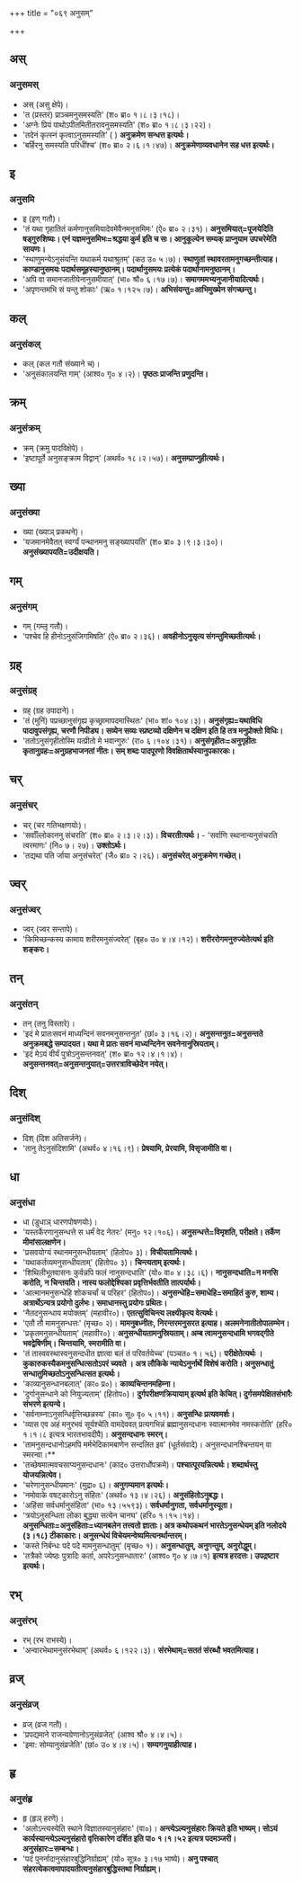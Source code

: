 +++
title = "०६९ अनुसम्"

+++

## अस्
### अनुसमस्
- अस् (असु क्षेपे)।
- 'त (प्रस्तरं) प्राञ्चमनुसमस्यति' (श० ब्रा० १।८।३।१८)।
- 'अग्नेः प्रियं पाथोऽपीतमितीतरावनुसमस्यति' (श० ब्रा० १।८।३।२२)।
- 'तदेनं कृत्स्नं कृत्वाऽनुसमस्यति' ( ) **अनुक्रमेण सन्धत्त इत्यर्थः।**
- 'बर्हिरनु समस्यति परिधींश्च' (श० ब्रा० २।६।१।४७)। **अनुक्रमेणाव्यवधानेन सह धत्त इत्यर्थः।**

## इ
### अनुसमि
- इ (इण् गतौ)।
- 'तं यथा गृहातितं कर्मणानुसमियादेवमेवैनमनुसमिमः' (ऐ० ब्रा० २।३१)। **अनुसमियात्=पूजयेदिति षड्गुरुशिष्यः। एनं यज्ञमनुसमिभः=श्रद्धया कुर्म इति च सः। आनुकूल्येन सम्यक् प्राप्नुयाम उपचरेमेति सायणः।**
- 'स्थाणुमन्येऽनुसंयन्ति यथाकर्म यथाश्रुतम्' (कठ उ० ५।७)। **स्थाणुतां स्थावरतामनुगच्छन्तीत्याह। काण्डानुसमयः पदार्थसमूहस्यानुष्ठानम्। पदार्थानुसमयः प्रत्येकं पदार्थानामनुष्ठानम्।**
- 'अपि वा समानजातीयेनानुसमीयात्' (भा० श्रौ० ६।१७।७)। **समागममभ्यनुजानीयादित्यर्थः।**
- 'अपृणन्तमभि सं यन्तु शोकाः' (ऋ० १।१२५।७)। **अभिसंयन्तु=आभिमुख्येन संगच्छन्तु।**

## कल्
### अनुसंकल्
- कल् (कल गतौ संख्याने च)।
- 'अनुसंकालयन्ति गाम्' (आश्व० गृ० ४।२)। **पृष्ठतः प्राजन्ति प्रणुदन्ति।**

## क्रम्
### अनुसंक्रम्
- क्रम् (क्रमु पादविक्षेपे)।
- 'इष्टापूर्ते अनुसङ्क्राम विद्वान्' (अथर्व० १८।२।५७)। **अनुसम्प्राप्नुहीत्यर्थः।**

## ख्या
### अनुसंख्या
- ख्या (ख्याञ् प्रकथने)।
- 'यजमानमेवैतत् स्वर्ग्यं पन्थानमनु सङ्ख्यापयति' (श० ब्रा० ३।९।३।३०)। **अनुसंख्यापयति=उदीक्षयति।**

## गम्
### अनुसंगम्
- गम् (गम्लृ गतौ)।
- 'पश्चेव हि हीनोऽनुसंजिगमिषति' (ऐ० ब्रा० २।३६)। **अवहीनोऽनुसृत्य संगन्तुमिच्छतीत्यर्थः।**

## ग्रह्
### अनुसंग्रह्
- ग्रह् (ग्रह उपादाने)।
- 'तं (मुनिं) पप्रच्छानुसंगृह्य कृच्छ्रामापदमास्थितः' (भा० शां० १०४।३)। **अनुसंगृह्य=यथाविधि पादावुपसंगृह्य, चरणौ निपीड्य। सव्येन सव्यः स्प्रष्टव्यो दक्षिणेन च दक्षिण इति हि तत्र मनुप्रोक्तो विधिः।**
- 'ततोऽनुसंगृहीतोस्मि यत्प्रीतो मे भवान्गुरुः' (रा० ६।१०४।३१)। **अनुसंगृहीतः=अनुगृहीतः कृतानुग्रहः=अनुग्रहभाजनतां नीतः। सम् शब्दः पादपूरणो विवक्षितार्थस्यानुपकारकः।**

## चर्
### अनुसंचर्
- चर् (चर गतिभक्षणयोः)।
- 'सर्वाँल्लोकाननु संचरति' (श० ब्रा० २।३।२।३)। **विचरतीत्यर्थः।** - 'सर्वाणि स्थानान्यनुसंचरति त्वरमाणः' (नि० ७। २७)। **उक्तोऽर्थः।**
- 'तद्यथा पति र्जाया अनुसंचरेत्' (जै० ब्रा० २।२६)। **अनुसंचरेत् अनुक्रमेण गच्छेत्।**

## ज्वर्
### अनुसंज्वर्
- ज्वर् (ज्वर सन्तापे)।
- 'किमिच्छन्कस्य कामाय शरीरमनुसंज्वरेत्' (बृह० उ० ४।४।१२)। **शरीररोगमनुरुज्येतेत्यर्थ इति शङ्करः।**

## तन्
### अनुसंतन्
- तन् (तनु विस्तारे)।
- 'इदं मे प्रातःसवनं माध्यन्दिनं सवनमनुसन्तनुत' (छां० ३।१६।२)। **अनुसन्तनुत=अनुसन्तते अनुक्रमबद्धे सम्पादयत। यथा मे प्रातः सवनं माध्यन्दिनेन सवनेनानुस्रियताम्।**
- 'इदं मेऽयं वीर्यं पुत्रोऽनुसन्तनवत्' (श० ब्रा० १२।४।१।४)। **अनुसन्तनवत्=अनुसन्तनुयात्=उत्तरत्राविच्छेदेन नयेत्।**

## दिश्
### अनुसंदिश्
- दिश् (दिश अतिसर्जने)।
- 'तानु तेऽनुसंदिशामि' (अथर्व० ४।१६।९)। **प्रेषयामि, प्रेरयामि, विसृजामीति वा।**

## धा
### अनुसंधा
- धा (डुधाञ् धारणपोषणयोः)।
- 'यस्तर्केरणानुसन्धत्ते स धर्मं वेद नेतरः' (मनु० १२।१०६)। **अनुसन्धत्ते=विमृशति, परीक्षते। तर्केण मीमांसालक्षणेन।**
- 'प्रसवयोग्यं स्थानमनुसन्धीयताम्' (हितोप० ३)। **विचीयतामित्यर्थः।**
- 'यथाकर्तव्यमनुसन्धीयताम्' (हितोप० ३)। **चिन्त्यताम् इत्यर्थः।**
- 'शिथिलीभूतवासनः कुर्वन्नपि फलं नानुसन्दधाति' (यो० वा० ४।३८।६)। **नानुसन्दधाति=न मनसि करोति, न चिन्तयति। नास्य फलोद्देश्यिका प्रवृत्तिर्भवतीति तात्पर्यार्थः।**
- 'आत्मानमनुसन्धेहि शोकचर्चां च परिहर' (हितोप०)। **अनुसन्धेहि=समाधेहि=समाहितं कुरु, शाम्य। अत्रार्थेऽन्यत्र प्रयोगो दुर्लभः। समाधानस्तु प्रयोगः प्रथितः।**
- 'नैतदनुसन्धाय मयोक्तम्' (महावीर०)। **एतत्सुविचिन्त्य लक्ष्यीकृत्य वेत्यर्थः।**
- 'एतौ तौ मामनुसन्धत्तः' (मृच्छ० २)। **मामनुबध्नीतः, निरन्तरमनुसरत इत्याह। अलमनेनातीतोपालम्भेन।**
- 'प्रकृतमनुसन्धीयताम्' (महावीर०)। **अनुसन्धीयतामनुस्रियताम्। अम्ब त्वामनुसन्दधामि भगवद्गीते भवद्वेषिणीम्। चिन्तयामि, स्मरामीति वा।**
- 'तं तास्ववस्थास्वनुसन्दधीत ज्ञात्वा बलं तं परिवर्तयेच्च' (पञ्चत० १। ५६)। **परीक्षेतेत्यर्थः । कुकारुकस्यैकमनुसन्धित्सतोऽपरं च्यवते । अत्र लौकिके न्यायेऽनुर्नार्थे विशेषं करोति। अनुसन्धातुं सन्धातुमिच्छतोऽनुसन्धित्सत इत्यर्थः।**
- 'काव्यानुसन्धानबलात्' (का० प्र०)। **काव्यचिन्तनमहिम्ना।**
- 'दुर्गानुसन्धाने को नियुज्यताम्' (हितोप०)। **दुर्गपरीक्षणक्रियायाम् इत्यर्थ इति केचित्। दुर्गसमपेक्षितसंभारैः संभरणे इत्यन्ये।**
- 'सर्वनाम्नाऽनुसन्धिर्वृत्तिच्छन्नस्य' (का० सू० वृ० ५।११)। **अनुसन्धिः प्रत्यवमर्शः।**
- 'व्यास एव अहं मनुरभवं सूर्यश्चेति वामदेववत् प्रत्यगभिन्नं ब्रह्मानुसन्दधानः स्वात्मानमेव नमस्करोति' (हरि० १।१।८ इत्यत्र भारतभावदीपै)। **अनुसन्दधानः स्मरन्।**
- 'तामनुसन्दधानोऽहमपि मर्मभेदिकामबाणेन सन्दलित इव' (धूर्तसंवादे)। अनुसन्दधानश्चिन्तयन् वा स्मरन्वा।**
- 'तच्छेषमात्मवचसाप्यनुसन्दधानः' (काद० उत्तरार्धोपक्रमे)। **पश्चात्पूरयन्नित्यर्थः। शब्दार्थस्तु योजयन्नित्येव।**
- 'चरेणानुसन्धीयमानः' (मुद्रा० ६)। **अनुगम्यमान इत्यर्थः।**
- 'नमोवाके वषट्कारोऽनु संहितः' (अथर्व० १३।४।२६)। **अनुसंहितोऽनुबद्धः।**
- 'अहिंसा सर्वधर्मानुसंहिता' (भा० १३।५५९३)। **सर्वधर्मानुगता, सर्वधर्मानुस्यूता।**
- 'त्रयोऽनुसन्धिता लोका बुद्ध्या सत्येन चानघ' (हरि० १।१५।१४)। **अनुसन्धिताः=अनुसंहिताः=ध्यानबलेन तत्त्वतो ज्ञाताः। अत्र कथोपकथनं भारतेऽनुसन्धेयम् इति नलोदये (३।१८) टीकाकारः। अनुसन्धेयं विचेयमन्वेष्यमित्यनर्थान्तरम्।**
- 'कस्ते निर्बन्धः पदे पदे मामनुसन्धातुम्' (मृच्छ० १)। **अनुसन्धातुम्, अनुगन्तुम्, अनुरोद्धुम्।**
- 'तत्रैको ज्येष्ठः पुत्रादिः कर्ता, अपरेऽनुसन्धातारः' (आश्व० गृ० ४।७।१) **इत्यत्र हरदत्तः। उपद्रष्टार इत्यर्थः।**

## रभ्
### अनुसंरभ्
- रभ् (रभ राभस्ये)।
- 'अन्वारभेथामनुसंरभेथाम्' (अथर्व० ६।१२२।३)। **संरभेथाम्=सततं संरब्धौ भवतमित्याह।**

## व्रज्
### अनुसंव्रज्
- व्रज् (व्रज गतौ)।
- 'प्रपद्यमाने राजन्यग्रेणानोऽनुसंव्रजेत्' (आश्व श्रौ० ४।४।५)।
- 'इमा: सोम्यानुसंव्रजेति' (छां० उ० ४।४।५)। **सम्यगनुयाहीत्याह।**

## हृ
### अनुसंहृ
- हृ (हृञ् हरणे)।
- 'अलोऽन्त्यस्येति स्थाने विज्ञातस्यानुसंहारः' (वा०)। **अन्त्येऽल्यनुसंहारः क्रियते इति भाष्यम्। सोऽयं कार्यस्यान्त्येऽल्यनुसंहारो वृत्तिकारेण दर्शित इति पा० १।१।५२ इत्यत्र पदमञ्जरी। अनुसंहारः=सम्बन्धः।**
- 'पदं पुनर्नादानुसंहारबुद्धिनिर्ग्राह्यम्' (यो० सूत्र० ३।१७ भाष्ये)। **अनु पश्चात् संहरत्येकत्वमापादयतीत्यनुसंहारबुद्धिस्तथा निर्ग्राह्यम्।**
